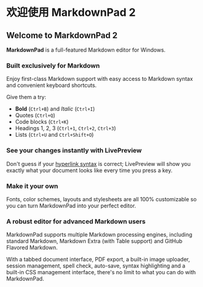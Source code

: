 # 欢迎使用 MarkdownPad 2 #
## Welcome to MarkdownPad 2 ##
 
**MarkdownPad** is a full-featured Markdown editor for Windows.
 
### Built exclusively for Markdown ###
 
Enjoy first-class Markdown support with easy access to  Markdown syntax and convenient keyboard shortcuts.
 
Give them a try:
 
- **Bold** (`Ctrl+B`) and *Italic* (`Ctrl+I`)
- Quotes (`Ctrl+Q`)
- Code blocks (`Ctrl+K`)
- Headings 1, 2, 3 (`Ctrl+1`, `Ctrl+2`, `Ctrl+3`)
- Lists (`Ctrl+U` and `Ctrl+Shift+O`)
 
### See your changes instantly with LivePreview ###
 
Don't guess if your [hyperlink syntax](http://markdownpad.com) is correct; LivePreview will show you exactly what your document looks like every time you press a key.
 
### Make it your own ###
 
Fonts, color schemes, layouts and stylesheets are all 100% customizable so you can turn MarkdownPad into your perfect editor.
 
### A robust editor for advanced Markdown users ###
 
MarkdownPad supports multiple Markdown processing engines, including standard Markdown, Markdown Extra (with Table support) and GitHub Flavored Markdown.
 
With a tabbed document interface, PDF export, a built-in image uploader, session management, spell check, auto-save, syntax highlighting and a built-in CSS management interface, there's no limit to what you can do with MarkdownPad.